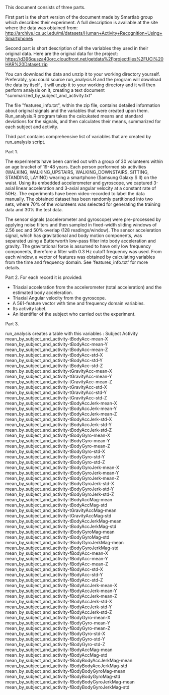 This document consists of three parts. 

First part is the short version of the document made by Smartlab group which describes their experiment. 
A full description is available at the site where the data was obtained from: 
http://archive.ics.uci.edu/ml/datasets/Human+Activity+Recognition+Using+Smartphones 

Second part is short description of all the variables they used in their original data.
Here are the original data for the project: 
https://d396qusza40orc.cloudfront.net/getdata%2Fprojectfiles%2FUCI%20HAR%20Dataset.zip 

You can download the data and unzip it to your working directory yourself. 
Preferably, you could  source run_analysis.R and  the program will download the data by itself ,
it will unzip it to your working directory and it will then  perform  analysis on it,
creating a text document "summarized_by_subject_and_activity.txt"

The file "features_info.txt", within the zip file, contains detailed information about original signals and the variables that were created upon them. Run_analysis.R program takes the calcukated means and standard deviations for the signals, and then calculates their means, summarized for each subject and activity.    

Third part contains comprehensive list of variables that are created by run_analysis script.   

Part 1.


The experiments have been carried out with a group of 30 volunteers within an age bracket of 19-48 years. Each person performed six activities (WALKING, WALKING_UPSTAIRS, WALKING_DOWNSTAIRS, SITTING, STANDING, LAYING) wearing a smartphone (Samsung Galaxy S II) on
 the waist. Using its embedded accelerometer and gyroscope, we captured 3-axial linear acceleration and 3-axial angular velocity at a constant rate of 50Hz. The experiments have been video-recorded to label the data manually. The obtained dataset has been randomly partitioned into two 
sets, where 70% of the volunteers was selected for generating the training data and 30% the test data. 

The sensor signals (accelerometer and gyroscope) were pre-processed by applying noise filters and then sampled in fixed-width sliding windows of 2.56 sec and 50% overlap (128 readings/window). The sensor acceleration signal, which has gravitational and body motion components, 
was separated using a Butterworth low-pass filter into body acceleration and gravity. The gravitational force is assumed to have only low frequency components, therefore a filter with 0.3 Hz cutoff frequency was used. From each window, a vector of features was obtained by calculating 
variables from the time and frequency domain. See 'features_info.txt' for more details. 

Part 2.
For each record it is provided:


- Triaxial acceleration from the accelerometer (total acceleration) and the estimated body acceleration.
- Triaxial Angular velocity from the gyroscope. 
- A 561-feature vector with time and frequency domain variables. 
- Its activity label. 
- An identifier of the subject who carried out the experiment.


Part 3.

run_analysis creates a table with  this variables : 
Subject
Activity
mean_by_subject_and_activity-tBodyAcc-mean-X
mean_by_subject_and_activity-tBodyAcc-mean-Y
mean_by_subject_and_activity-tBodyAcc-mean-Z
mean_by_subject_and_activity-tBodyAcc-std-X
mean_by_subject_and_activity-tBodyAcc-std-Y
mean_by_subject_and_activity-tBodyAcc-std-Z
mean_by_subject_and_activity-tGravityAcc-mean-X
mean_by_subject_and_activity-tGravityAcc-mean-Y
mean_by_subject_and_activity-tGravityAcc-mean-Z
mean_by_subject_and_activity-tGravityAcc-std-X
mean_by_subject_and_activity-tGravityAcc-std-Y
mean_by_subject_and_activity-tGravityAcc-std-Z
mean_by_subject_and_activity-tBodyAccJerk-mean-X
mean_by_subject_and_activity-tBodyAccJerk-mean-Y
mean_by_subject_and_activity-tBodyAccJerk-mean-Z
mean_by_subject_and_activity-tBodyAccJerk-std-X
mean_by_subject_and_activity-tBodyAccJerk-std-Y
mean_by_subject_and_activity-tBodyAccJerk-std-Z
mean_by_subject_and_activity-tBodyGyro-mean-X
mean_by_subject_and_activity-tBodyGyro-mean-Y
mean_by_subject_and_activity-tBodyGyro-mean-Z
mean_by_subject_and_activity-tBodyGyro-std-X
mean_by_subject_and_activity-tBodyGyro-std-Y
mean_by_subject_and_activity-tBodyGyro-std-Z
mean_by_subject_and_activity-tBodyGyroJerk-mean-X
mean_by_subject_and_activity-tBodyGyroJerk-mean-Y
mean_by_subject_and_activity-tBodyGyroJerk-mean-Z
mean_by_subject_and_activity-tBodyGyroJerk-std-X
mean_by_subject_and_activity-tBodyGyroJerk-std-Y
mean_by_subject_and_activity-tBodyGyroJerk-std-Z
mean_by_subject_and_activity-tBodyAccMag-mean
mean_by_subject_and_activity-tBodyAccMag-std
mean_by_subject_and_activity-tGravityAccMag-mean
mean_by_subject_and_activity-tGravityAccMag-std
mean_by_subject_and_activity-tBodyAccJerkMag-mean
mean_by_subject_and_activity-tBodyAccJerkMag-std
mean_by_subject_and_activity-tBodyGyroMag-mean
mean_by_subject_and_activity-tBodyGyroMag-std
mean_by_subject_and_activity-tBodyGyroJerkMag-mean
mean_by_subject_and_activity-tBodyGyroJerkMag-std
mean_by_subject_and_activity-fBodyAcc-mean-X
mean_by_subject_and_activity-fBodyAcc-mean-Y
mean_by_subject_and_activity-fBodyAcc-mean-Z
mean_by_subject_and_activity-fBodyAcc-std-X
mean_by_subject_and_activity-fBodyAcc-std-Y
mean_by_subject_and_activity-fBodyAcc-std-Z
mean_by_subject_and_activity-fBodyAccJerk-mean-X
mean_by_subject_and_activity-fBodyAccJerk-mean-Y
mean_by_subject_and_activity-fBodyAccJerk-mean-Z
mean_by_subject_and_activity-fBodyAccJerk-std-X
mean_by_subject_and_activity-fBodyAccJerk-std-Y
mean_by_subject_and_activity-fBodyAccJerk-std-Z
mean_by_subject_and_activity-fBodyGyro-mean-X
mean_by_subject_and_activity-fBodyGyro-mean-Y
mean_by_subject_and_activity-fBodyGyro-mean-Z
mean_by_subject_and_activity-fBodyGyro-std-X
mean_by_subject_and_activity-fBodyGyro-std-Y
mean_by_subject_and_activity-fBodyGyro-std-Z
mean_by_subject_and_activity-fBodyAccMag-mean
mean_by_subject_and_activity-fBodyAccMag-std
mean_by_subject_and_activity-fBodyBodyAccJerkMag-mean
mean_by_subject_and_activity-fBodyBodyAccJerkMag-std
mean_by_subject_and_activity-fBodyBodyGyroMag-mean
mean_by_subject_and_activity-fBodyBodyGyroMag-std
mean_by_subject_and_activity-fBodyBodyGyroJerkMag-mean
mean_by_subject_and_activity-fBodyBodyGyroJerkMag-std
